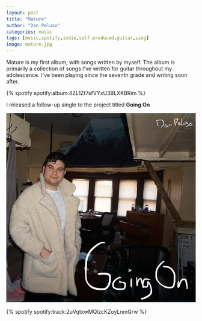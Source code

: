 ```yaml
---
layout: post
title: "Mature"
author: "Dan Peluso"
categories: music
tags: [music,spotify,indie,self-produced,guitar,sing]
image: mature.jpg
---
```


Mature is my first album, with songs written by myself. The album is primarily a collection of songs I've written for guitar throughout my adolescence. I've been playing since the seventh grade and writing soon after.

{% spotify spotify:album:4ZL1Zt7sfVYxU3BLXKBRim %}

I released a follow-up single to the project titled **Going On**

![going_on](\assets\img\going_on.jpg)

{% spotify spotify:track:2uVqtxwMQlzcKZoyLnmGrw %}
